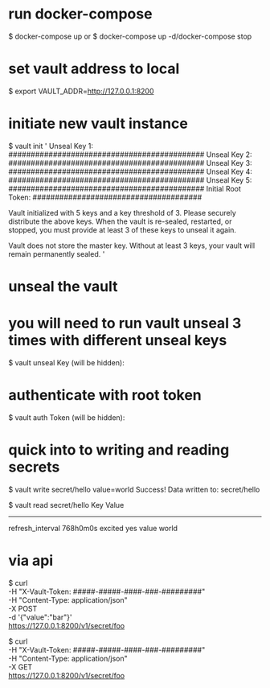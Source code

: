 # run docker-compose
$ docker-compose up
or
$ docker-compose up -d/docker-compose stop

# set vault address to local
$ export VAULT_ADDR=http://127.0.0.1:8200

# initiate new vault instance
$ vault init
'
Unseal Key 1: ############################################
Unseal Key 2: ############################################
Unseal Key 3: ############################################
Unseal Key 4: ############################################
Unseal Key 5: ############################################
Initial Root Token: ######################################

Vault initialized with 5 keys and a key threshold of 3. Please
securely distribute the above keys. When the vault is re-sealed,
restarted, or stopped, you must provide at least 3 of these keys
to unseal it again.

Vault does not store the master key. Without at least 3 keys,
your vault will remain permanently sealed.
'

# unseal the vault
# you will need to run vault unseal 3 times with different unseal keys
$ vault unseal
Key (will be hidden):

# authenticate with root token
$ vault auth
Token (will be hidden):

# quick into to writing and reading secrets
$ vault write secret/hello value=world
Success! Data written to: secret/hello

$ vault read secret/hello
Key                 Value
---                 -----
refresh_interval    768h0m0s
excited             yes
value               world

# via api

$ curl \
    -H "X-Vault-Token: #####-#####-####-###-#########" \
    -H "Content-Type: application/json" \
    -X POST \
    -d '{"value":"bar"}' \
    https://127.0.0.1:8200/v1/secret/foo

$ curl \
    -H "X-Vault-Token: #####-#####-####-###-#########" \
    -H "Content-Type: application/json" \
    -X GET \
    https://127.0.0.1:8200/v1/secret/foo
